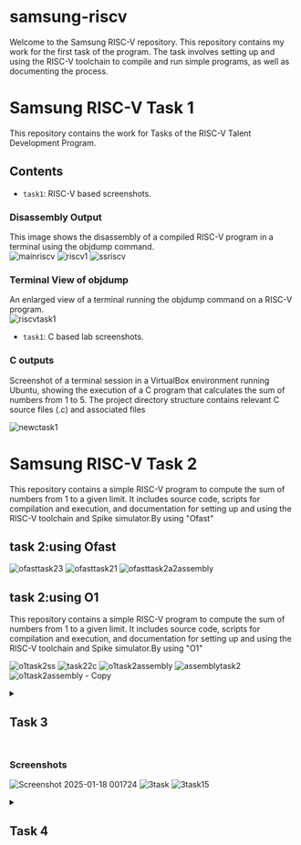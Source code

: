 # samsung-riscv
 Welcome to the Samsung RISC-V  repository. This repository contains my work for the first task of the program. The task involves setting up and using the RISC-V toolchain to compile and run simple programs, as well as documenting the process.

# Samsung RISC-V Task 1

This repository contains the work for Tasks of the RISC-V Talent Development Program.

## Contents
- `task1`: RISC-V based screenshots.

### Disassembly Output
This image shows the disassembly of a compiled RISC-V program in a terminal using the objdump command.  
![mainriscv](https://github.com/user-attachments/assets/4a12fdf2-25e1-4502-a498-678b109654c8)
![riscv1](https://github.com/user-attachments/assets/d72e20b8-ff21-4457-b203-70c20d434685)
![ssriscv](https://github.com/user-attachments/assets/4b729cbb-04b1-4e1a-8a5e-4efc9dd774e7)

### Terminal View of objdump
An enlarged view of a terminal running the objdump command on a RISC-V program.  
 ![riscvtask1](https://github.com/user-attachments/assets/9be9b746-7ee4-45fe-8b51-d40b3b194af1)

 - `task1`: C based lab screenshots.
 ### C outputs
 Screenshot of a terminal session in a VirtualBox environment running Ubuntu, showing the execution of a C program that calculates the sum of numbers from 1 to 5. The project directory structure contains relevant C source files (.c) and associated files
  
![newctask1](https://github.com/user-attachments/assets/bf35f697-bec6-4f20-8f3e-8bac6a699b6d)


# Samsung RISC-V Task 2

This repository contains a simple RISC-V program to compute the sum of numbers from 1 to a given limit. It includes source code, scripts for compilation and execution, and documentation for setting up and using the RISC-V toolchain and Spike simulator.By using "Ofast"
## task 2:using Ofast
![ofasttask23](https://github.com/user-attachments/assets/0134b8a6-f265-49b1-93bf-e73ab331afc0)
![ofasttask21](https://github.com/user-attachments/assets/929d4332-d749-4f2b-a1fb-87bddc9fe453)
![ofasttask2a2assembly](https://github.com/user-attachments/assets/b7c78b0b-4379-47f3-aa20-823a579a0dad)

## task 2:using O1
This repository contains a simple RISC-V program to compute the sum of numbers from 1 to a given limit. It includes source code, scripts for compilation and execution, and documentation for setting up and using the RISC-V toolchain and Spike simulator.By using "O1"

![o1task2ss](https://github.com/user-attachments/assets/00ef31d0-5999-4351-8d92-89b7a16fcadd)
![task22c](https://github.com/user-attachments/assets/622f3fed-8fd5-427c-806d-6a48e9ccdc63)
![o1task2assembly](https://github.com/user-attachments/assets/7ec3695a-16a0-4364-adcd-c181189337e6)
![assemblytask2](https://github.com/user-attachments/assets/077e37b2-eafe-4f69-bfd0-b1b53978dd45)
![o1task2assembly - Copy](https://github.com/user-attachments/assets/84d90257-37f1-4af4-83f8-ff4cc889435e)


<details>
<summary><h2>Task 3<h2></summary>
<br>
Instruction types - RISC-V instructions are classified into different types based on their field structure. Each type consists of specific fields, such as opcode, funct3, funct7, immediate values, and register identifiers. 

### **R-type: Register type**
Used for arithmetic and logic operations where all operands are in registers.  
- **Fields**:  
  | **Bits** | **Field**   | **Description**             |
  |----------|-------------|-----------------------------|
  | 0–6      | `opcode`    | Operation code             |
  | 7–11     | `rd`        | Destination register        |
  | 12–14    | `funct3`    | Function code (operation)   |
  | 15–19    | `rs1`       | Source register 1           |
  | 20–24    | `rs2`       | Source register 2           |
  | 25–31    | `funct7`    | Function code (extension)   |

**Example**: `add x1, x2, x3`  
  - `opcode`: 0110011  
  - `funct3`: 000  
  - `funct7`: 0000000  

### **I-type: Immediate type**
Used for arithmetic, logical, load, and immediate operations.  
- **Fields**:  
  | **Bits** | **Field**   | **Description**             |
  |----------|-------------|-----------------------------|
  | 0–6      | `opcode`    | Operation code             |
  | 7–11     | `rd`        | Destination register        |
  | 12–14    | `funct3`    | Function code (operation)   |
  | 15–19    | `rs1`       | Source register 1           |
  | 20–31    | `imm[11:0]` | Immediate value (12 bits)   |

**Example**: `addi x1, x2, -5`  
  - `opcode`: 0010011  
  - `funct3`: 000  

### **S-type: Store type**
Used for store operations (e.g., storing data to memory).  
- **Fields**:  
  | **Bits** | **Field**       | **Description**               |
  |----------|-----------------|-------------------------------|
  | 0–6      | `opcode`        | Operation code               |
  | 7–11     | `imm[4:0]`      | Immediate (low bits)         |
  | 12–14    | `funct3`        | Function code (operation)    |
  | 15–19    | `rs1`           | Source register 1 (address)  |
  | 20–24    | `rs2`           | Source register 2 (data)     |
  | 25–31    | `imm[11:5]`     | Immediate (high bits)        |

**Example**: `sw x2, 8(x1)`  
  - `opcode`: 0100011  
  - `funct3`: 010  

### **B-type: Branch type**
Used for conditional branches.  
- **Fields**:  
  | **Bits** | **Field**       | **Description**               |
  |----------|-----------------|-------------------------------|
  | 0–6      | `opcode`        | Operation code               |
  | 7–11     | `imm[11]`       | Immediate bit 11 (sign bit)  |
  | 12–14    | `funct3`        | Function code (operation)    |
  | 15–19    | `rs1`           | Source register 1            |
  | 20–24    | `rs2`           | Source register 2            |
  | 25–30    | `imm[10:5]`     | Immediate bits 10–5          |
  | 31       | `imm[12]`       | Immediate bit 12             |

**Example**: `beq x1, x2, offset`  
  - `opcode`: 1100011  
  - `funct3`: 000  

### **U-type: Upper immediate type**
Used for operations involving upper 20 bits of immediate data.  
- **Fields**:  
  | **Bits** | **Field**       | **Description**               |
  |----------|-----------------|-------------------------------|
  | 0–6      | `opcode`        | Operation code               |
  | 7–11     | `rd`            | Destination register          |
  | 12–31    | `imm[31:12]`    | Immediate value (upper 20 bits) |

**Example**: `lui x1, 0x12345`  
  - `opcode`: 0110111  

### **J-type: Jump type**
Used for jump operations.  
- **Fields**:  
  | **Bits** | **Field**       | **Description**               |
  |----------|-----------------|-------------------------------|
  | 0–6      | `opcode`        | Operation code               |
  | 7–11     | `rd`            | Destination register          |
  | 12–19    | `imm[19:12]`    | Immediate bits 19–12          |
  | 20       | `imm[11]`       | Immediate bit 11              |
  | 21–30    | `imm[10:1]`     | Immediate bits 10–1           |
  | 31       | `imm[20]`       | Immediate bit 20 (sign bit)   |

**Example**: `jal x1, offset`  
  - `opcode`: 1101111

<details>
<summary><h3>Machine Code:<h3></summary>
<br>
  
![3task](https://github.com/user-attachments/assets/54eb5c50-4887-4453-b577-598d608dad1a)

### **1. Instruction: `addi sp, sp, -32`**
- **Machine Code**: `fe010113`
- **Instruction Type**: I-type  
- **Opcode**: `0010011` (bits [6:0])  
- **Immediate**: `1111111111110000` (-32 in two's complement)  
- **rs1**: `00010` (sp = x2)  
- **funct3**: `000` (add immediate)  
- **rd**: `00010` (sp = x2)

### **2. Instruction: `sd ra, 24(sp)`**
- **Machine Code**: `01113223`
- **Instruction Type**: S-type  
- **Opcode**: `0100011` (bits [6:0])  
- **Immediate**: `00000000011000` (24 split across bits [31:25] and [11:7])  
- **rs1**: `00010` (sp = x2)  
- **rs2**: `00001` (ra = x1)  
- **funct3**: `011` (store doubleword)

### **3. Instruction: `li s1, 16`**
- **Machine Code**: `01000513`
- **Instruction Type**: I-type  
- **Pseudo-instruction**: `li` maps to `addi s1, zero, 16`  
- **Opcode**: `0010011` (bits [6:0])  
- **Immediate**: `00000000001000` (16 in decimal)  
- **rs1**: `00000` (zero = x0)  
- **funct3**: `000` (add immediate)  
- **rd**: `01001` (s1 = x9)

### **4. Instruction: `mv a0, s0`**
- **Machine Code**: `00040513`
- **Instruction Type**: I-type  
- **Pseudo-instruction**: `mv` maps to `addi a0, s0, 0`  
- **Opcode**: `0010011` (bits [6:0])  
- **Immediate**: `00000000000000` (0 in decimal)  
- **rs1**: `01000` (s0 = x8)  
- **funct3**: `000` (add immediate)  
- **rd**: `00101` (a0 = x10)

### **5. Instruction: `jal ra, 101e0 <__muldi3>`**
- **Machine Code**: `0ac000ef`
- **Instruction Type**: J-type  
- **Opcode**: `1101111` (bits [6:0])  
- **Immediate**: `00000010101100` (address offset for 101e0 in decimal)  
- **rd**: `00001` (ra = x1)

### **6. Instruction: `sext.w a1, a0`**
- **Machine Code**: `0005059b`  
- **Instruction Type**: R-type  
- **Opcode**: `0011011` (bits [6:0])  
- **funct7**: `0000000` (bits [31:25])  
- **rs1**: `00101` (a0 = x10)  
- **funct3**: `000` (sign-extend word)  
- **rd**: `01011` (a1 = x11)

### **7. Instruction: `addiw s0, s0, 1`**
- **Machine Code**: `00140093`
- **Instruction Type**: I-type  
- **Opcode**: `0011011` (bits [6:0])  
- **Immediate**: `00000000000001` (1 in decimal)  
- **rs1**: `01000` (s0 = x8)  
- **funct3**: `000` (add immediate word)  
- **rd**: `01000` (s0 = x8)

### **8. Instruction: `bne s0, s1, 101a0 <main+0x1c>`**
- **Machine Code**: `fe941ae3`
- **Instruction Type**: B-type  
- **Opcode**: `1100011` (bits [6:0])  
- **Immediate**: `00000111011110` (address offset for main+0x1c in decimal)  
- **rs1**: `01000` (s0 = x8)  
- **rs2**: `01001` (s1 = x9)  
- **funct3**: `001` (branch not equal)

### **9. Instruction: `andi a3, a1, 1`**
- **Machine Code**: `0015f693`
- **Instruction Type**: I-type  
- **Opcode**: `0010011` (bits [6:0])  
- **Immediate**: `00000000000001` (1 in decimal)  
- **rs1**: `01011` (a1 = x11)  
- **funct3**: `111` (AND immediate)  
- **rd**: `00111` (a3 = x14)

### **10. Instruction: `beqz a3, 101f4 <__muldi3+0x14>`**
- **Machine Code**: `00068663`
- **Instruction Type**: B-type  
- **Pseudo-instruction**: `beqz` maps to `beq a3, zero, 101f4`  
- **Opcode**: `1100011` (bits [6:0])  
- **Immediate**: `00000000001100` (address offset for 101f4 in decimal)  
- **rs1**: `00111` (a3 = x14)  
- **rs2**: `00000` (zero = x0)  
- **funct3**: `000` (branch equal)

### **11. Instruction: `add a0, a0, a2`**
- **Machine Code**: `00c50533`
- **Instruction Type**: R-type  
- **Opcode**: `0110011` (bits [6:0])  
- **funct7**: `0000000` (bits [31:25])  
- **rs1**: `00110` (a2 = x12)  
- **rs2**: `00101` (a0 = x10)  
- **funct3**: `000` (add)  
- **rd**: `00101` (a0 = x10)

### **12. Instruction: `srli a1, a1, 0x1`**
- **Machine Code**: `00105593`
- **Instruction Type**: I-type  
- **Opcode**: `0010011` (bits [6:0])  
- **funct7**: `0000000` (bits [31:25])  
- **Immediate**: `00000000000001` (1 in decimal)  
- **rs1**: `01011` (a1 = x11)  
- **funct3**: `101` (shift right logical immediate)  
- **rd**: `01011` (a1 = x11)

### **13. Instruction: `slli a2, a2, 0x1`**
- **Machine Code**: `00161613`
- **Instruction Type**: I-type  
- **Opcode**: `0010011` (bits [6:0])  
- **funct7**: `0000000` (bits [31:25])  
- **Immediate**: `00000000000001` (1 in decimal)  
- **rs1**: `00110` (a2 = x12)  
- **funct3**: `001` (shift left logical immediate)  
- **rd**: `00110` (a2 = x12)

### **14. Instruction: `bnez a1, 101e8 <__muldi3+0x8>`**
- **Machine Code**: `fe0596e3`
- **Instruction Type**: B-type  
- **Pseudo-instruction**: `bnez` maps to `bne a1, zero, 101e8`  
- **Opcode**: `1100011` (bits [6:0])  
- **Immediate**: `11111111110000` (address offset for 101e8 in decimal)  
- **rs1**: `01011` (a1 = x11)  
- **rs2**: `00000` (zero = x0)  
- **funct3**: `001` (branch not equal)

### **15. Instruction: `ret`**
- **Machine Code**: `00008067`
- **Instruction Type**: I-type  
- **Opcode**: `1100011` (bits [6:0])  
- **funct3**: `000`  
- **rd**: `00000`  
- **rs1**: `00001` (ra = x1)
</details>
</details>  

### Screenshots
![Screenshot 2025-01-18 001724](https://github.com/user-attachments/assets/a0b4a656-40e2-4717-8150-50e5986d4aa4)
![3task](https://github.com/user-attachments/assets/89a44781-650c-410d-af9d-49a89bfea188)
![3task15](https://github.com/user-attachments/assets/e15d869f-ed43-4e8b-88c2-f203ecf0d315)



<details>
<summary><h2>Task 4<h2></summary>
<br>
A simulation environment (iverilog, gtkwave) is set up and the functional simulation of the RISC-V core Verilog netlist and testbench is run and the functional correctness of the core is checked by observing the output waveform.  

<h4>Verilog netlist code: </h4>  

[Verilog netlist code](https://github.com/Tech-Hades/samsung-riscv/blob/main/Task%204/Verilog%20netlist%20code)

<h4>Verilog testbench code: </h4>  

  [Verilog testbench code](https://github.com/Tech-Hades/samsung-riscv/blob/main/Task%204/Verilog%20testbench%20code)

<h4>GTKWave analyzer: </h4>  

![2 task4](https://github.com/user-attachments/assets/3276e64a-fc93-430a-879e-89f061404208)


### Output Waveforms

### **1. Instruction: `ADD R6, R2, R1`**  
![task4 123](https://github.com/user-attachments/assets/f72d1b67-3a9c-44a1-b497-d0e2675158e7)


### **2. Instruction: `SUB R7, R1, R2`**  
![task4 13-1](https://github.com/user-attachments/assets/deedf05f-7ae9-4607-849e-3581cfd3503e)



### **3. Instruction: `AND R8, R1, R3`**  
![task4 251](https://github.com/user-attachments/assets/4f5be13b-8115-4bf8-bb46-c61177d5d24d)


### **4. Instruction: `OR R9, R2, R5`**  
![task4 147](https://github.com/user-attachments/assets/b2f9a555-381a-421e-abc7-6a0e87c94d2c)



### **5. Instruction: `XOR R10, R1, R4`**  
![task4 245](https://github.com/user-attachments/assets/e4c165eb-a021-4240-a5a2-7a0a592be26a)



### **6. Instruction: `SLT R1, R2, R4`**  
![task4 451](https://github.com/user-attachments/assets/eeb4fc33-600a-43e5-b02f-1963a6c90385)



### **7. Instruction: `ADDI R12, R4, 5`**  
![task4 1229](https://github.com/user-attachments/assets/1f473649-7e26-4fd8-be11-6910c91d4d56)


### **8. Instruction: `BEQ R0, R0, 15`**  
![task4 25 11](https://github.com/user-attachments/assets/26408669-726b-4142-b209-b8bfe7b427b7)



### **9. Instruction: `BNE R0, R1, 20`**  
![task4 4 27](https://github.com/user-attachments/assets/0e35cf92-8acd-4d56-86a9-80505366b94d)



### **10. Instruction: `SLL R15, R1, R2`**  
![task4 0 xx 3](https://github.com/user-attachments/assets/e5e1d5ed-bfce-4999-bb2a-aa97a7b681bb)





